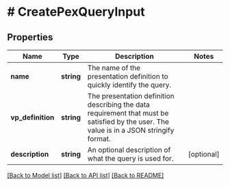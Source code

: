 # # CreatePexQueryInput

## Properties

| Name              | Type       | Description                                                                                                                              | Notes      |
| ----------------- | ---------- | ---------------------------------------------------------------------------------------------------------------------------------------- | ---------- |
| **name**          | **string** | The name of the presentation definition to quickly identify the query.                                                                   |
| **vp_definition** | **string** | The presentation definition describing the data requirement that must be satisfied by the user. The value is in a JSON stringify format. |
| **description**   | **string** | An optional description of what the query is used for.                                                                                   | [optional] |

[[Back to Model list]](../../README.md#models) [[Back to API list]](../../README.md#endpoints) [[Back to README]](../../README.md)
